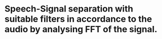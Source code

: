 # Speech-Signal separation with suitable filters in accordance to the audio by analysing FFT of the signal.    
